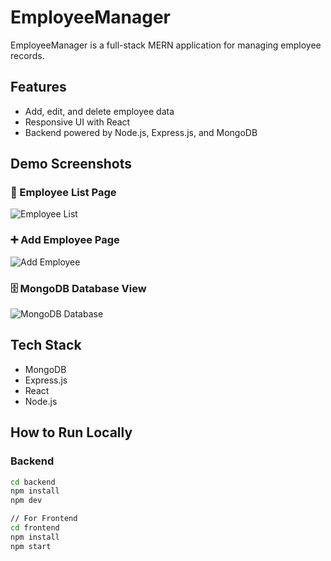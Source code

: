 # EmployeeManager

EmployeeManager is a full-stack MERN application for managing employee records.

## Features
- Add, edit, and delete employee data 
- Responsive UI with React
- Backend powered by Node.js, Express.js, and MongoDB

## Demo Screenshots

### 🧾 Employee List Page
![Employee List](./screenshots/employee-list.png)

### ➕ Add Employee Page
![Add Employee](./screenshots/add-employee.png)

### 🗄️ MongoDB Database View
![MongoDB Database](./screenshots/mongodb-database.png)


## Tech Stack
- MongoDB
- Express.js
- React
- Node.js

## How to Run Locally

### Backend
```bash
cd backend
npm install
npm dev

// For Frontend
cd frontend
npm install
npm start
